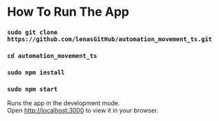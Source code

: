 # How To Run The App

### `sudo git clone https://github.com/lenasGitHub/automation_movement_ts.git`

### `cd automation_movement_ts`

### `sudo npm install`

### `sudo npm start`

Runs the app in the development mode.\
Open [http://localhost:3000](http://localhost:3000) to view it in your browser.